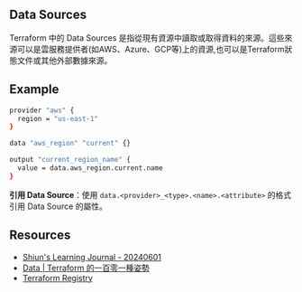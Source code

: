 ## Data Sources

Terraform 中的 Data Sources 是指從現有資源中讀取或取得資料的來源。這些來源可以是雲服務提供者(如AWS、Azure、GCP等)上的資源,也可以是Terraform狀態文件或其他外部數據來源。

## Example

```bash
provider "aws" {
  region = "us-east-1"
}

data "aws_region" "current" {}

output "current_region_name" {
  value = data.aws_region.current.name
}

```

**引用 Data Source**：使用 `data.<provider>_<type>.<name>.<attribute>` 的格式引用 Data Source 的屬性。

## Resources

- [Shiun's Learning Journal - 20240601](https://shiun.notion.site/20240601-2fcfcea5f2d94aa1aaad78a519476d8b?pvs=4)
- [Data | Terraform 的一百零一種姿勢](https://shazi7804.github.io/terraform-manage-guide/basic/data.html)
- [Terraform Registry](https://registry.terraform.io/providers/hashicorp/aws/latest/docs/data-sources/region)